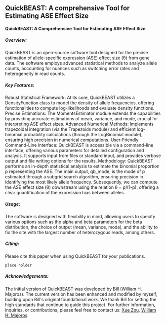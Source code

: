 ## QuickBEAST: A comprehensive Tool for Estimating ASE Effect Size

#### QuickBEAST: A Comprehensive Tool for Estimating ASE Effect Size

##### Overview:
QuickBEAST is an open-source software tool designed for the precise estimation of allele-specific expression (ASE) effect size (θ) from gene data. The software employs advanced statistical methods to analyze allele counts, accounting for nuances such as switching error rates and heterogeneity in read counts.

##### Key Features:

Robust Statistical Framework: At its core, QuickBEAST utilizes a DensityFunction class to model the density of allele frequencies, offering functionalities to compute log-likelihoods and evaluate density functions.
Precise Estimations: The MomentsEstimator module extends the capabilities by providing accurate estimations of mean, variance, and mode, crucial for interpreting ASE effect sizes.
Advanced Numerical Methods: Implements trapezoidal integration (via the Trapezoids module) and efficient log-binomial probability calculations (through the LogBinomial module), ensuring high precision in numerical computations.
User-Friendly Command-Line Interface: QuickBEAST is accessible via a command-line interface, offering various parameters for detailed configuration and analysis. It supports input from files or standard input, and provides verbose output and file writing options for the results.
Methodology:
QuickBEAST performs an in-depth statistical analysis to estimate the binomial proportion p representing the ASE. The main output, qb_mode, is the mode of p estimated through a subgrid search algorithm, ensuring precision in identifying the most likely allele frequency. Subsequently, we can compute the ASE effect size (θ) downstream using the relation θ = p/(1-p), offering a clear quantification of the expression bias between alleles.

##### Usage:
The software is designed with flexibility in mind, allowing users to specify various options such as the alpha and beta parameters for the beta distribution, the choice of output (mean, variance, mode), and the ability to fix the site with the largest number of heterozygous reads, among others.

##### Citing:
Please cite this paper when using QuickBEAST for your publications.
```
place holder
```

##### Acknowledgements:
The initial version of QuickBEAST was developed by Bill (William H. Majoros). The current version has been enhanced and modified by myself, building upon Bill's original foundational work. We thank Bill for setting the high standards that continue to guide this project. For further information, inquiries, or contributions, please feel free to contact us: [Xue Zou](mailto:xz195@duke.edu), [William H. Majoros](mailto:bmajoros@alumni.duke.edu).
